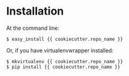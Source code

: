 Installation
============

At the command line:

    $ easy_install {{ cookiecutter.repo_name }}

Or, if you have virtualenvwrapper installed:

    $ mkvirtualenv {{ cookiecutter.repo_name }}
    $ pip install {{ cookiecutter.repo_name }}
